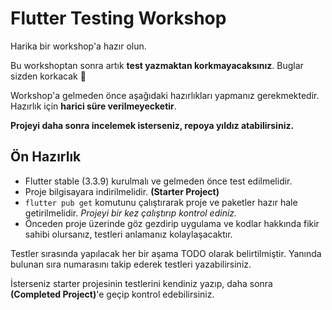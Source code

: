 # Flutter Testing Workshop

Harika bir workshop'a hazır olun.

Bu workshoptan sonra artık **test yazmaktan korkmayacaksınız**. Buglar sizden korkacak 👀

Workshop'a gelmeden önce aşağıdaki hazırlıkları yapmanız gerekmektedir. Hazırlık için **harici süre verilmeyecketir**.

**Projeyi daha sonra incelemek isterseniz, repoya yıldız atabilirsiniz.**

## Ön Hazırlık

- Flutter stable (3.3.9) kurulmalı ve gelmeden önce test edilmelidir.
- Proje bilgisayara indirilmelidir. **(Starter Project)**
- `flutter pub get` komutunu çalıştırarak proje ve paketler hazır hale getirilmelidir. *Projeyi bir kez çalıştırıp kontrol ediniz.*
- Önceden proje üzerinde göz gezdirip uygulama ve kodlar hakkında fikir sahibi olursanız, testleri anlamanız kolaylaşacaktır.

Testler sırasında yapılacak her bir aşama TODO olarak belirtilmiştir. Yanında bulunan sıra numarasını takip ederek testleri yazabilirsiniz.

İsterseniz starter projesinin testlerini kendiniz yazıp, daha sonra **(Completed Project)**'e geçip kontrol edebilirsiniz.